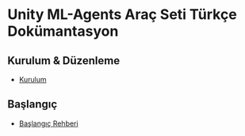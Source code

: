 # Unity ML-Agents Araç Seti Türkçe Dokümantasyon

## Kurulum & Düzenleme

- [Kurulum](Installation.md)
<!--  - [Using Virtual Environment](Using-Virtual-Environment.md)-->

## Başlangıç

- [Başlangıç Rehberi](Getting-Started.md)
<!-- Buradan devam et.
- [ML-Agents Toolkit Overview](ML-Agents-Overview.md)
  - [Background: Unity](Background-Unity.md)
  - [Background: Machine Learning](Background-Machine-Learning.md)
  - [Background: TensorFlow](Background-TensorFlow.md)
- [Example Environments](Learning-Environment-Examples.md)

## Creating Learning Environments

- [Making a New Learning Environment](Learning-Environment-Create-New.md)
- [Designing a Learning Environment](Learning-Environment-Design.md)
  - [Designing Agents](Learning-Environment-Design-Agents.md)
- [Using an Executable Environment](Learning-Environment-Executable.md)

## Training & Inference

- [Training ML-Agents](Training-ML-Agents.md)
  - [Training Configuration File](Training-Configuration-File.md)
  - [Using TensorBoard to Observe Training](Using-Tensorboard.md)
  - [Profiling Trainers](Profiling-Python.md)
- [Unity Inference Engine](Unity-Inference-Engine.md)

## Extending ML-Agents

- [Creating Custom Side Channels](Custom-SideChannels.md)
- [Creating Custom Samplers for Environment Parameter Randomization](Training-ML-Agents.md#defining-a-new-sampler-type)

## Python Tutorial with Google Colab

- [Using a UnityEnvironment](https://colab.research.google.com/drive/1Qg6E5kmf9n4G8rc5lXHIM_cQzMUFGH-g#forceEdit=true&sandboxMode=true)
- [Q-Learning with a UnityEnvironment](https://colab.research.google.com/drive/1nkOztXzU91MHEbuQ1T9GnynYdL_LRsHG#forceEdit=true&sandboxMode=true)
- [Using Side Channels on a UnityEnvironment](https://colab.research.google.com/drive/1-g7CwEpk9nJ7SgWXfoCUf8pSLUW1b48i#scrollTo=pbVXrmEsLXDt&forceEdit=true&sandboxMode=true)

## Help

- [Migrating from earlier versions of ML-Agents](Migrating.md)
- [Frequently Asked Questions](FAQ.md)
- [ML-Agents Glossary](Glossary.md)
- [Limitations](Limitations.md)

## API Docs

- [API Reference](API-Reference.md)
- [How to use the Python API](Python-LLAPI.md)
- [How to use the Unity Environment Registry](Unity-Environment-Registry.md)
- [Wrapping Learning Environment as a Gym (+Baselines/Dopamine Integration)](Python-Gym-API.md)

## Translations

To make the Unity ML-Agents Toolkit accessible to the global research and Unity
developer communities, we're attempting to create and maintain translations of
our documentation. We've started with translating a subset of the documentation
to one language (Chinese), but we hope to continue translating more pages and to
other languages. Consequently, we welcome any enhancements and improvements from
the community.

- [Chinese](localized/zh-CN/)
- [Korean](localized/KR/)

## Deprecated Docs

We no longer use them ourselves and so they may not be up-to-date. We've decided
to keep them up just in case they are helpful to you.

- [Windows Anaconda Installation](Installation-Anaconda-Windows.md)
- [Using Docker](Using-Docker.md)
- [Training on the Cloud with Amazon Web Services](Training-on-Amazon-Web-Service.md)
- [Training on the Cloud with Microsoft Azure](Training-on-Microsoft-Azure.md)
- [Using the Video Recorder](https://github.com/Unity-Technologies/video-recorder)

-->

